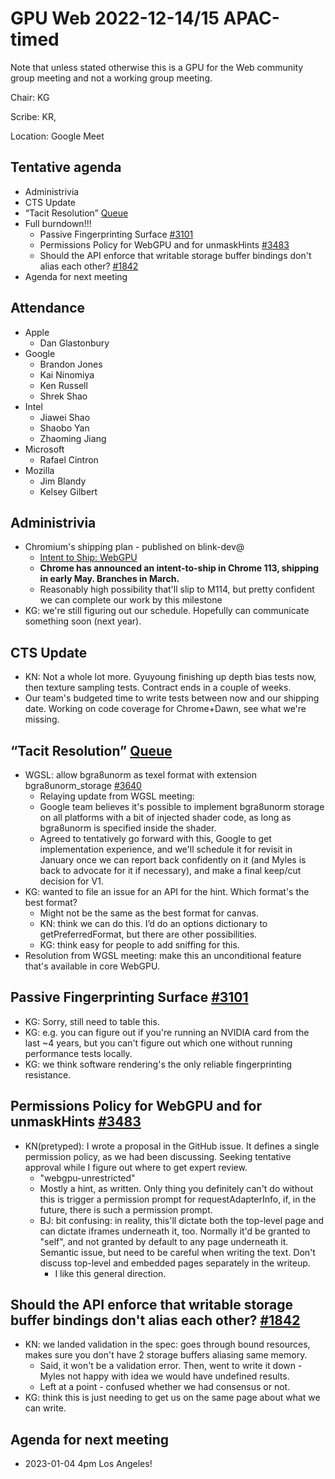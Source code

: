 

# GPU Web 2022-12-14/15 APAC-timed

Note that unless stated otherwise this is a GPU for the Web community group meeting and not a working group meeting.

Chair: KG

Scribe: KR, 

Location: Google Meet


## Tentative agenda



* Administrivia
* CTS Update
* “Tacit Resolution” [Queue](https://github.com/gpuweb/gpuweb/issues?q=label%3A%22tacit+resolution+queue%22)
* Full burndown!!!
    * Passive Fingerprinting Surface [#3101](https://github.com/gpuweb/gpuweb/issues/3101)
    * Permissions Policy for WebGPU and for unmaskHints [#3483](https://github.com/gpuweb/gpuweb/issues/3483)
    * Should the API enforce that writable storage buffer bindings don't alias each other? [#1842](https://github.com/gpuweb/gpuweb/issues/1842)
* Agenda for next meeting


## Attendance



* Apple
    * Dan Glastonbury
* Google
    * Brandon Jones
    * Kai Ninomiya
    * Ken Russell
    * Shrek Shao
* Intel
    * Jiawei Shao
    * Shaobo Yan
    * Zhaoming Jiang
* Microsoft
    * Rafael Cintron
* Mozilla
    * Jim Blandy
    * Kelsey Gilbert


## Administrivia



* Chromium's shipping plan - published on blink-dev@
    * [Intent to Ship: WebGPU](https://groups.google.com/a/chromium.org/g/blink-dev/c/VomzPhvJCxI/m/SUhU9Z0vAgAJ) 
    * **Chrome has announced an intent-to-ship in Chrome 113, shipping in early May. Branches in March.**
    * Reasonably high possibility that'll slip to M114, but pretty confident we can complete our work by this milestone
* KG: we're still figuring out our schedule. Hopefully can communicate something soon (next year).


## CTS Update



* KN: Not a whole lot more. Gyuyoung finishing up depth bias tests now, then texture sampling tests. Contract ends in a couple of weeks.
* Our team's budgeted time to write tests between now and our shipping date. Working on code coverage for Chrome+Dawn, see what we're missing.


## “Tacit Resolution” [Queue](https://github.com/gpuweb/gpuweb/issues?q=label%3A%22tacit+resolution+queue%22)



* WGSL: allow bgra8unorm as texel format with extension bgra8unorm_storage [#3640](https://github.com/gpuweb/gpuweb/pull/3640)
    * Relaying update from WGSL meeting:
    * Google team believes it's possible to implement bgra8unorm storage on all platforms with a bit of injected shader code, as long as bgra8unorm is specified inside the shader.
    * Agreed to tentatively go forward with this, Google to get implementation experience, and we'll schedule it for revisit in January once we can report back confidently on it (and Myles is back to advocate for it if necessary), and make a final keep/cut decision for V1.
* KG: wanted to file an issue for an API for the hint. Which format's the best format?
    * Might not be the same as the best format for canvas.
    * KN: think we can do this. I’d do an options dictionary to getPreferredFormat, but there are other possibilities.
    * KG: think easy for people to add sniffing for this.
* Resolution from WGSL meeting: make this an unconditional feature that's available in core WebGPU.


## Passive Fingerprinting Surface [#3101](https://github.com/gpuweb/gpuweb/issues/3101)



* KG: Sorry, still need to table this.
* KG: e.g. you can figure out if you're running an NVIDIA card from the last ~4 years, but you can't figure out which one without running performance tests locally.
* KG: we think software rendering's the only reliable fingerprinting resistance.


## Permissions Policy for WebGPU and for unmaskHints [#3483](https://github.com/gpuweb/gpuweb/issues/3483)



* KN(pretyped): I wrote a proposal in the GitHub issue. It defines a single permission policy, as we had been discussing. Seeking tentative approval while I figure out where to get expert review.
    * "webgpu-unrestricted"
    * Mostly a hint, as written. Only thing you definitely can't do without this is trigger a permission prompt for requestAdapterInfo, if, in the future, there is such a permission prompt.
    * BJ: bit confusing: in reality, this'll dictate both the top-level page and can dictate iframes underneath it, too. Normally it'd be granted to "self", and not granted by default to any page underneath it. Semantic issue, but need to be careful when writing the text. Don't discuss top-level and embedded pages separately in the writeup.
        * I like this general direction.


## Should the API enforce that writable storage buffer bindings don't alias each other? [#1842](https://github.com/gpuweb/gpuweb/issues/1842)



* KN: we landed validation in the spec: goes through bound resources, makes sure you don't have 2 storage buffers aliasing same memory.
    * Said, it won't be a validation error. Then, went to write it down - Myles not happy with idea we would have undefined results.
    * Left at a point - confused whether we had consensus or not.
* KG: think this is just needing to get us on the same page about what we can write.


## Agenda for next meeting



* 2023-01-04 4pm Los Angeles!